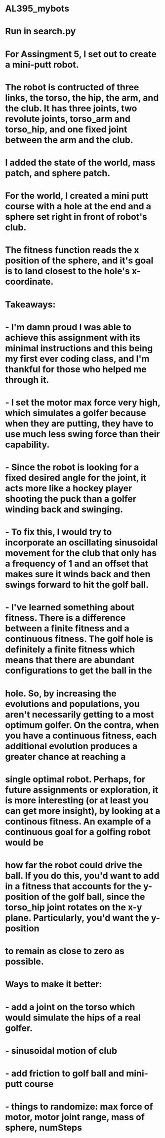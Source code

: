 # AL395_mybots
#
# Run in search.py
#
# For Assingment 5, I set out to create a mini-putt robot. 
# The robot is contructed of three links, the torso, the hip, the arm, and the club. It has three joints, two revolute joints, torso_arm and torso_hip, and one fixed joint between the arm and the club. 
# I added the state of the world, mass patch, and sphere patch. 
# For the world, I created a mini putt course with a hole at the end and a sphere set right in front of robot's club.
# The fitness function reads the x position of the sphere, and it's goal is to land closest to the hole's x-coordinate.
#
# Takeaways:
#	- I'm damn proud I was able to achieve this assignment with its minimal instructions and this being my first ever coding class, and I'm thankful for those who helped me through it.
#	- I set the motor max force very high, which simulates a golfer because when they are putting, they have to use much less swing force than their capability.
#	- Since the robot is looking for a fixed desired angle for the joint, it acts more like a hockey player shooting the puck than a golfer winding back and swinging. 
#			- To fix this, I would try to incorporate an oscillating sinusoidal movement for the club that only has a frequency of 1 and an offset that makes sure it winds back and then swings forward to hit the golf ball.
#	- I've learned something about fitness. There is a difference between a finite fitness and a continuous fitness. The golf hole is definitely a finite fitness which means that there are abundant configurations to get the ball in the
#	  hole. So, by increasing the evolutions and populations, you aren't necessarily getting to a most optimum golfer. On the contra, when you have a continuous fitness, each additional evolution produces a greater chance at reaching a 
#	  single optimal robot. Perhaps, for future assignments or exploration, it is more interesting (or at least you can get more insight), by looking at a continous fitness. An example of a continuous goal for a golfing robot would be
#	  how far the robot could drive the ball. If you do this, you'd want to add in a fitness that accounts for the y-position of the golf ball, since the torso_hip joint rotates on the x-y plane. Particularly, you'd want the y-position
#	  to remain as close to zero as possible.
#
# Ways to make it better:
#	- add a joint on the torso which would simulate the hips of a real golfer.
#	- sinusoidal motion of club
#	- add friction to golf ball and mini-putt course
#	- things to randomize: max force of motor, motor joint range, mass of sphere, numSteps